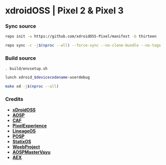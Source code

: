 # xdroidOSS | Pixel 2 & Pixel 3

### Sync source ###
```bash
repo init -u https://github.com/xdroidOSS-Pixel/manifest -b thirteen
```
```bash
repo sync -c -j$(nproc --all) --force-sync --no-clone-bundle --no-tags
```

### Build source ###
```bash
. build/envsetup.sh
```
```bash
lunch xdroid_$devicecodename-userdebug
```
```bash
make xd -j$(nproc --all)
```
### Credits ###
 * [**xDroidOSS**](https://github.com/xdroid-oss)
 * [**AOSP**](https://android.googlesource.com)
 * [**CAF**](https://source.codeaurora.org)
 * [**PixelExperience**](https://github.com/PixelExperience)
 * [**LineageOS**](https://github.com/LineageOS)
 * [**POSP**](https://github.com/PotatoProject)
 * [**StatixOS**](https://github.com/StatiXOS)
 * [**WeebProject**](https://github.com/WeebProject)
 * [**AOSPMasterVayu**](https://github.com/AOSP-Master-Vayu)
 * [**AEX**](https://github.com/AospExtended)

